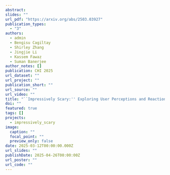 ```yaml
---
abstract: 
slides: ""
url_pdf: "https://arxiv.org/abs/2503.03927"
publication_types:
  - "3"
authors:
  - admin
  - Bengisu Cagiltay
  - Shirley Zhang
  - Jingjie Li
  - Kassem Fawaz
  - Suman Banerjee
author_notes: []
publication: CHI 2025
url_dataset: ""
url_project: ""
publication_short: ""
url_source: ""
url_video: ""
title: "``Impressively Scary:'' Exploring User Perceptions and Reactions to Unraveling Machine Learning Models in Social Media Applications"
doi: ""
featured: true
tags: []
projects:
  - impressively_scary
image:
  caption: ""
  focal_point: ""
  preview_only: false
date: 2025-03-12T00:00:00.000Z
url_slides: ""
publishDate: 2025-04-26T00:00:00Z
url_poster: ""
url_code: ""
---
```

